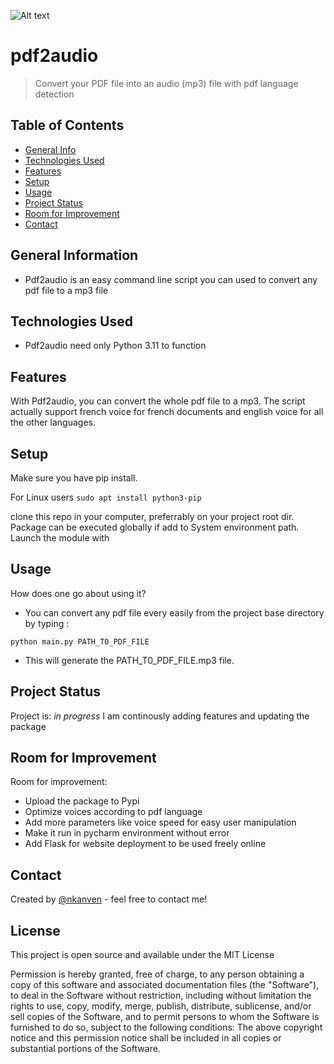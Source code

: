 ![Alt text](relative%20path/to/img.jpg?raw=true "Title")
# pdf2audio

> Convert your PDF file into an audio (mp3) file with pdf language detection


## Table of Contents
* [General Info](#general-information)
* [Technologies Used](#technologies-used)
* [Features](#features)
* [Setup](#setup)
* [Usage](#usage)
* [Project Status](#project-status)
* [Room for Improvement](#room-for-improvement)
* [Contact](#contact)
<!-- * [License](#license) -->


## General Information
- Pdf2audio is an easy command line script you can used to convert any pdf file to a mp3 file
<!-- You don't have to answer all the questions - just the ones relevant to your project. -->


## Technologies Used
- Pdf2audio need only Python 3.11 to function

## Features
With Pdf2audio, you can convert the whole pdf file to a mp3. The script actually support french voice for french documents
and english voice for all the other languages.


## Setup
Make sure you have pip install.

For Linux users
`sudo apt install python3-pip`

clone this repo in your computer, preferrably on your project root dir.
Package can be executed globally if add to System environment path.
Launch the module with



## Usage
How does one go about using it?

- You can convert any pdf file every easily from the project base directory by typing :

`python main.py PATH_T0_PDF_FILE`

- This will generate the PATH_T0_PDF_FILE.mp3 file.



## Project Status
Project is: _in progress_ I am continously adding features and updating the package

## Room for Improvement

Room for improvement:
- Upload the package to Pypi
- Optimize voices according to pdf language
- Add more parameters like voice speed for easy user manipulation
- Make it run in pycharm environment without error
- Add Flask for website deployment to be used freely online


## Contact
Created by [@nkanven](https://www.linkedin.com/in/nkondog) - feel free to contact me!


## License
This project is open source and available under the MIT License

Permission is hereby granted, free of charge, to any person obtaining a copy
of this software and associated documentation files (the "Software"), to deal
in the Software without restriction, including without limitation the rights
to use, copy, modify, merge, publish, distribute, sublicense, and/or sell
copies of the Software, and to permit persons to whom the Software is
furnished to do so, subject to the following conditions:
The above copyright notice and this permission notice shall be included in all
copies or substantial portions of the Software.
